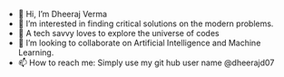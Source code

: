 - 👋 Hi, I’m Dheeraj Verma  
- 👀 I’m interested in finding critical solutions on the modern problems. 
- 🌱 A tech savvy loves to explore the universe of codes
- 💞️ I’m looking to collaborate on Artificial Intelligence and Machine Learning. 
- 📫 How to reach me: Simply use my git hub user name @dheerajd07

<!---
Dheerajd07/Dheerajd07 is a ✨ special ✨ repository because its `README.md` (this file) appears on your GitHub profile.
You can click the Preview link to take a look at your changes.
--->
